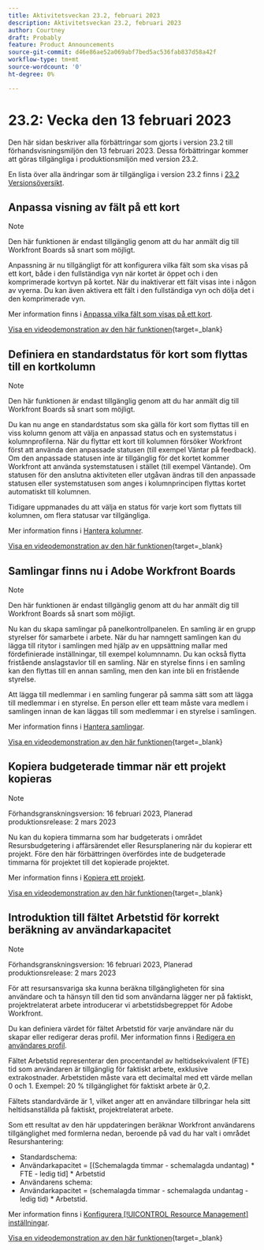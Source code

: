 ```yaml
---
title: Aktivitetsveckan 23.2, februari 2023
description: Aktivitetsveckan 23.2, februari 2023
author: Courtney
draft: Probably
feature: Product Announcements
source-git-commit: d46e86ae52a069abf7bed5ac536fab837d58a42f
workflow-type: tm+mt
source-wordcount: '0'
ht-degree: 0%

---
```


# 23.2: Vecka den 13 februari 2023

Den här sidan beskriver alla förbättringar som gjorts i version 23.2 till förhandsvisningsmiljön den 13 februari 2023. Dessa förbättringar kommer att göras tillgängliga i produktionsmiljön med version 23.2.

En lista över alla ändringar som är tillgängliga i version 23.2 finns i [23.2 Versionsöversikt](/help/quicksilver/product-announcements/product-releases/23.2-release-activity/23-2-release-overview.md).

## Anpassa visning av fält på ett kort

>[!NOTE]
>
>Den här funktionen är endast tillgänglig genom att du har anmält dig till Workfront Boards så snart som möjligt.


Anpassning är nu tillgängligt för att konfigurera vilka fält som ska visas på ett kort, både i den fullständiga vyn när kortet är öppet och i den komprimerade kortvyn på kortet. När du inaktiverar ett fält visas inte i någon av vyerna. Du kan även aktivera ett fält i den fullständiga vyn och dölja det i den komprimerade vyn.

Mer information finns i [Anpassa vilka fält som visas på ett kort](/help/quicksilver/agile/get-started-with-boards/customize-fields-on-card.md).

[Visa en videodemonstration av den här funktionen](https://video.tv.adobe.com/v/3415710/){target=_blank}

## Definiera en standardstatus för kort som flyttas till en kortkolumn

>[!NOTE]
>
>Den här funktionen är endast tillgänglig genom att du har anmält dig till Workfront Boards så snart som möjligt.

Du kan nu ange en standardstatus som ska gälla för kort som flyttas till en viss kolumn genom att välja en anpassad status och en systemstatus i kolumnprofilerna. När du flyttar ett kort till kolumnen försöker Workfront först att använda den anpassade statusen (till exempel Väntar på feedback). Om den anpassade statusen inte är tillgänglig för det kortet kommer Workfront att använda systemstatusen i stället (till exempel Väntande). Om statusen för den anslutna aktiviteten eller utgåvan ändras till den anpassade statusen eller systemstatusen som anges i kolumnprincipen flyttas kortet automatiskt till kolumnen.

Tidigare uppmanades du att välja en status för varje kort som flyttats till kolumnen, om flera statusar var tillgängliga.

Mer information finns i [Hantera kolumner](/help/quicksilver/agile/get-started-with-boards/manage-board-columns.md).

[Visa en videodemonstration av den här funktionen](https://video.tv.adobe.com/v/3415711/){target=_blank}

## Samlingar finns nu i Adobe Workfront Boards

>[!NOTE]
>
>Den här funktionen är endast tillgänglig genom att du har anmält dig till Workfront Boards så snart som möjligt.

Nu kan du skapa samlingar på panelkontrollpanelen. En samling är en grupp styrelser för samarbete i arbete. När du har namngett samlingen kan du lägga till ritytor i samlingen med hjälp av en uppsättning mallar med fördefinierade inställningar, till exempel kolumnnamn. Du kan också flytta fristående anslagstavlor till en samling. När en styrelse finns i en samling kan den flyttas till en annan samling, men den kan inte bli en fristående styrelse.

Att lägga till medlemmar i en samling fungerar på samma sätt som att lägga till medlemmar i en styrelse. En person eller ett team måste vara medlem i samlingen innan de kan läggas till som medlemmar i en styrelse i samlingen.

Mer information finns i [Hantera samlingar](/help/quicksilver/agile/use-boards-agile-planning-tools/manage-collections.md).

[Visa en videodemonstration av den här funktionen](https://video.tv.adobe.com/v/3415609/){target=_blank}

## Kopiera budgeterade timmar när ett projekt kopieras

>[!NOTE]
>
>Förhandsgranskningsversion: 16 februari 2023, Planerad produktionsrelease: 2 mars 2023

Nu kan du kopiera timmarna som har budgeterats i området Resursbudgetering i affärsärendet eller Resursplanering när du kopierar ett projekt. Före den här förbättringen överfördes inte de budgeterade timmarna för projektet till det kopierade projektet.

Mer information finns i [Kopiera ett projekt](/help/quicksilver/manage-work/projects/manage-projects/copy-project.md).

[Visa en videodemonstration av den här funktionen](https://video.tv.adobe.com/v/3415713/){target=_blank}

## Introduktion till fältet Arbetstid för korrekt beräkning av användarkapacitet

>[!NOTE]
>
>Förhandsgranskningsversion: 16 februari 2023, Planerad produktionsrelease: 2 mars 2023

För att resursansvariga ska kunna beräkna tillgängligheten för sina användare och ta hänsyn till den tid som användarna lägger ner på faktiskt, projektrelaterat arbete introducerar vi arbetstidsbegreppet för Adobe Workfront.

Du kan definiera värdet för fältet Arbetstid för varje användare när du skapar eller redigerar deras profil. Mer information finns i [Redigera en användares profil](/help/quicksilver/administration-and-setup/add-users/create-and-manage-users/edit-a-users-profile.md).

Fältet Arbetstid representerar den procentandel av heltidsekvivalent (FTE) tid som användaren är tillgänglig för faktiskt arbete, exklusive extrakostnader. Arbetstiden måste vara ett decimaltal med ett värde mellan 0 och 1. Exempel: 20 % tillgänglighet för faktiskt arbete är 0,2.

Fältets standardvärde är 1, vilket anger att en användare tillbringar hela sitt heltidsanställda på faktiskt, projektrelaterat arbete.

Som ett resultat av den här uppdateringen beräknar Workfront användarens tillgänglighet med formlerna nedan, beroende på vad du har valt i området Resurshantering:

* Standardschema:
* Användarkapacitet = [(Schemalagda timmar - schemalagda undantag) * FTE - ledig tid] * Arbetstid
* Användarens schema:
* Användarkapacitet = (schemalagda timmar - schemalagda undantag - ledig tid) * Arbetstid.

Mer information finns i [Konfigurera [!UICONTROL Resource Management] inställningar](/help/quicksilver/administration-and-setup/set-up-workfront/configure-system-defaults/configure-resource-mgmt-preferences.md).

[Visa en videodemonstration av den här funktionen](https://video.tv.adobe.com/v/3415608/){target=_blank}